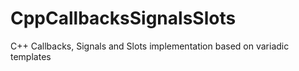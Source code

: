 # CppCallbacksSignalsSlots
C++ Callbacks, Signals and Slots implementation based on variadic templates
